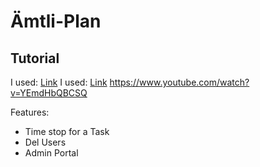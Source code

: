 # &Auml;mtli-Plan
## Tutorial
I used: [Link](https://www.youtube.com/watch?v=nu_pCVPKzTk&t=162s)
I used: [Link](https://www.youtube.com/watch?v=yQ1fz8LY354)
https://www.youtube.com/watch?v=YEmdHbQBCSQ



Features:
- Time stop for a Task
- Del Users
- Admin Portal